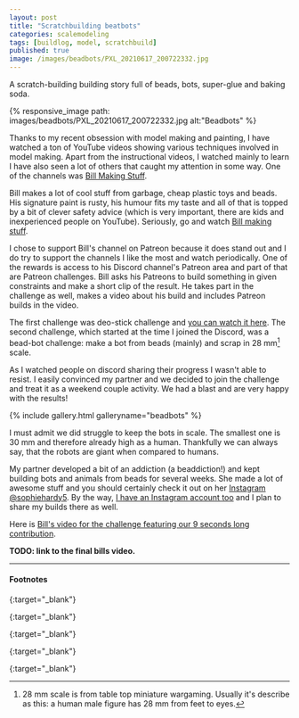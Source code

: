 ```yaml
---
layout: post
title: "Scratchbuilding beatbots"
categories: scalemodeling
tags: [buildlog, model, scratchbuild]
published: true
image: /images/beadbots/PXL_20210617_200722332.jpg
---
```


A scratch-building building story full of beads, bots, super-glue and baking soda.

{% responsive_image path: images/beadbots/PXL_20210617_200722332.jpg alt:"Beadbots" %}

<!--more--> 

Thanks to my recent obsession with model making and painting, I have watched a ton of YouTube videos showing various techniques involved in model making. Apart from the instructional videos, I watched mainly to learn I have also seen a lot of others that caught my attention in some way. One of the channels was [Bill Making Stuff][bill]. 

Bill makes a lot of cool stuff from garbage, cheap plastic toys and beads. His signature paint is rusty, his humour fits my taste and all of that is topped by a bit of clever safety advice (which is very important, there are kids and inexperienced people on YouTube). Seriously, go and watch [Bill making stuff][bill].

I chose to support Bill's channel on Patreon because it does stand out and I do try to support the channels I like the most and watch periodically. One of the rewards is access to his Discord channel's Patreon area and part of that are Patreon challenges. Bill asks his Patreons to build something in given constraints and make a short clip of the result. He takes part in the challenge as well, makes a video about his build and includes Patreon builds in the video. 

The first challenge was deo-stick challenge and [you can watch it here][billdeostick]. The second challenge, which started at the time I joined the Discord, was a bead-bot challenge: make a bot from beads (mainly) and scrap in 28 mm[^1] scale.

As I watched people on discord sharing their progress I wasn't able to resist. I easily convinced my partner and we decided to join the challenge and treat it as a weekend couple activity. We had a blast and are very happy with the results!

{% include gallery.html galleryname="beadbots" %}

I must admit we did struggle to keep the bots in scale. The smallest one is 30 mm and therefore already high as a human. Thankfully we can always say, that the robots are giant when compared to humans.

My partner developed a bit of an addiction (a beaddiction!) and kept building bots and animals from beads for several weeks. She made a lot of awesome stuff and you should certainly check it out on her [Instagram @sophiehardy5][sophiehardy5]. By the way, [I have an Instagram account too][josefinstagram] and I plan to share my builds there as well.

Here is [Bill's video for the challenge featuring our 9 seconds long contribution][billbeadbots].

**TODO: link to the final bills video.**

----
#### Footnotes

[^1]: 28 mm scale is from table top miniature wargaming. Usually it's describe as this: a human male figure has 28 mm from feet to eyes. 


[bill]: <https://www.youtube.com/channel/UCiTdBmbtnvl7jBz99hXXDHA> "Bill making stuff"
{:target="_blank"}

[billdeostick]: <https://www.youtube.com/watch?v=PPBQyzqbypE> "Bill making stuff: Deo stick challenge"
{:target="_blank"}

[sophiehardy5]: <https://www.instagram.com/sophiehardy5/> "Instagram sophiehardy5"
{:target="_blank"}

[josefinstagram]: <https://www.instagram.com/josadamcik/> "Instagram josadamcik"
{:target="_blank"}

[billbeadbots]: <https://www.youtube.com/watch?v=woCaHzlJckM> "Bill making stuff - Scratchbuilding A BEADBOT"
{:target="_blank"}
